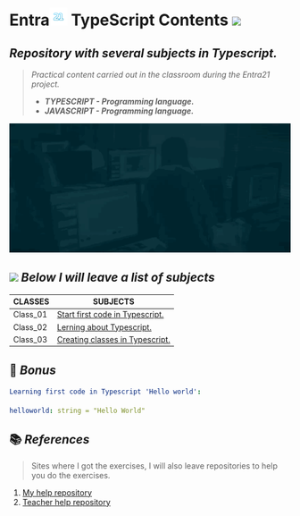 # Entra![](/Icons/entra21numero.png) TypeScript Contents ![](/Icons/typescript.png) 

## _Repository with several subjects in Typescript._

> _Practical content carried out in the classroom during the Entra21 project._
>
> - **_TYPESCRIPT - Programming language._**
> - **_JAVASCRIPT - Programming language._**

![Gif Entra21](https://raw.githubusercontent.com/seiler-emerson/Entra21_Logica_Java_2022/main/gif/entra21.gif)

## ![](/lista_green.png) _Below I will leave a list of subjects_

| CLASSES | SUBJECTS |
|---------|---------|
|Class_01|[Start first code in Typescript.](./class_01/)
|Class_02|[Lerning about Typescript.](./class_02/)
|Class_03|[Creating classes in Typescript.](./class_03/)

## 🎫 _Bonus_

```yaml
Learning first code in Typescript 'Hello world':

helloworld: string = "Hello World"
```
## 📚 _References_

> Sites where I got the exercises, I will also leave repositories to help you do the exercises.
1. [My help repository](https://github.com/ArthurEstevan?tab=repositories)
2. [Teacher help repository](https://github.com/oliota/entra21-aulas-frontend-typescript)
